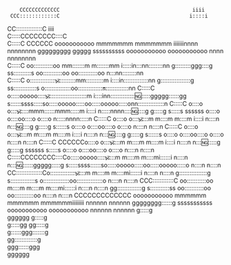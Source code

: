                                                                                                                                                                                    
                                                                                                                                                                                     
        CCCCCCCCCCCCC                                           iiii                                                                                                                 
     CCC::::::::::::C                                          i::::i                                                                                                                
   CC:::::::::::::::C                                           iiii                                                                                                                 
  C:::::CCCCCCCC::::C                                                                                                                                                                
 C:::::C       CCCCCC   ooooooooooo      mmmmmmm    mmmmmmm   iiiiiiinnnn  nnnnnnnn       ggggggggg   ggggg         ssssssssss      ooooooooooo      ooooooooooo   nnnn  nnnnnnnn    
C:::::C               oo:::::::::::oo  mm:::::::m  m:::::::mm i:::::in:::nn::::::::nn    g:::::::::ggg::::g       ss::::::::::s   oo:::::::::::oo  oo:::::::::::oo n:::nn::::::::nn  
C:::::C              o:::::::::::::::om::::::::::mm::::::::::m i::::in::::::::::::::nn  g:::::::::::::::::g     ss:::::::::::::s o:::::::::::::::oo:::::::::::::::on::::::::::::::nn 
C:::::C              o:::::ooooo:::::om::::::::::::::::::::::m i::::inn:::::::::::::::ng::::::ggggg::::::gg     s::::::ssss:::::so:::::ooooo:::::oo:::::ooooo:::::onn:::::::::::::::n
C:::::C              o::::o     o::::om:::::mmm::::::mmm:::::m i::::i  n:::::nnnn:::::ng:::::g     g:::::g       s:::::s  ssssss o::::o     o::::oo::::o     o::::o  n:::::nnnn:::::n
C:::::C              o::::o     o::::om::::m   m::::m   m::::m i::::i  n::::n    n::::ng:::::g     g:::::g         s::::::s      o::::o     o::::oo::::o     o::::o  n::::n    n::::n
C:::::C              o::::o     o::::om::::m   m::::m   m::::m i::::i  n::::n    n::::ng:::::g     g:::::g            s::::::s   o::::o     o::::oo::::o     o::::o  n::::n    n::::n
 C:::::C       CCCCCCo::::o     o::::om::::m   m::::m   m::::m i::::i  n::::n    n::::ng::::::g    g:::::g      ssssss   s:::::s o::::o     o::::oo::::o     o::::o  n::::n    n::::n
  C:::::CCCCCCCC::::Co:::::ooooo:::::om::::m   m::::m   m::::mi::::::i n::::n    n::::ng:::::::ggggg:::::g      s:::::ssss::::::so:::::ooooo:::::oo:::::ooooo:::::o  n::::n    n::::n
   CC:::::::::::::::Co:::::::::::::::om::::m   m::::m   m::::mi::::::i n::::n    n::::n g::::::::::::::::g      s::::::::::::::s o:::::::::::::::oo:::::::::::::::o  n::::n    n::::n
     CCC::::::::::::C oo:::::::::::oo m::::m   m::::m   m::::mi::::::i n::::n    n::::n  gg::::::::::::::g       s:::::::::::ss   oo:::::::::::oo  oo:::::::::::oo   n::::n    n::::n
        CCCCCCCCCCCCC   ooooooooooo   mmmmmm   mmmmmm   mmmmmmiiiiiiii nnnnnn    nnnnnn    gggggggg::::::g        sssssssssss       ooooooooooo      ooooooooooo     nnnnnn    nnnnnn
                                                                                                   g:::::g                                                                           
                                                                                       gggggg      g:::::g                                                                           
                                                                                       g:::::gg   gg:::::g                                                                           
                                                                                        g::::::ggg:::::::g                                                                           
                                                                                         gg:::::::::::::g                                                                            
                                                                                           ggg::::::ggg                                                                              
                                                                                              gggggg                                       
